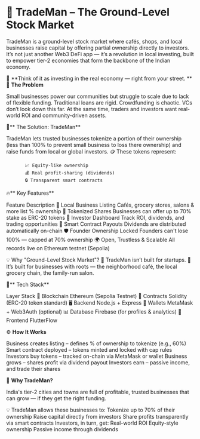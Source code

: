 # 💼 TradeMan – The Ground-Level Stock Market

TradeMan is a ground-level stock market where cafés, shops, and local businesses raise capital by offering partial ownership directly to investors.
It’s not just another Web3 DeFi app — it’s a revolution in local investing, built to empower tier-2 economies that form the backbone of the Indian economy.

📍 **Think of it as investing in the real economy — right from your street.
**
🚨 **The Problem**

Small businesses power our communities but struggle to scale due to lack of flexible funding.
Traditional loans are rigid. Crowdfunding is chaotic. VCs don’t look down this far.
At the same time, traders and investors want real-world ROI and community-driven assets.

🧠** The Solution: TradeMan**

TradeMan lets trusted businesses tokenize a portion of their ownership (less than 100% to prevent small business to loss there ownership) and raise funds from local or global investors.
🪙 These tokens represent:
           
           📈 Equity-like ownership
           💰 Real profit-sharing (dividends)
           🔒 Transparent smart contracts

🔥** Key Features**

Feature	Description
🏪 Local Business Listing	                                                                      Cafés, grocery stores, salons & more list % ownership
🧾 Tokenized Shares	                                                                            Businesses can offer up to 70% stake as ERC-20 tokens
💸 Investor Dashboard	                                                                          Track ROI, dividends, and trading opportunities
🔁 Smart Contract Payouts                                                                      	Dividends are distributed automatically on-chain
🛡️ Founder Ownership Locked                                                                   	Founders can't lose 100% — capped at 70% ownership
🌍 Open, Trustless & Scalable                                                                  	All records live on Ethereum testnet (Sepolia)

💡 Why "Ground-Level Stock Market"?
🌱 TradeMan isn’t built for startups.
🏪 It’s built for businesses with roots — the neighborhood café, the local grocery chain, the family-run salon.

🧱** Tech Stack**

Layer	Stack
🔗 Blockchain	                                                Ethereum (Sepolia Testnet)
📜 Contracts                                                 	Solidity (ERC-20 token standard)
🖥 Backend	                                                  Node.js + Express
🔐 Wallets                                                  	MetaMask + Web3Auth (optional)
📊 Database                                                 	Firebase (for profiles & analytics)
🧩 Frontend	                                                  FlutterFlow 

⚙️ **How It Works**

Business creates listing                – defines % of ownership to tokenize (e.g., 60%)
Smart contract deployed                 – tokens minted and locked with cap rules
Investors buy tokens                    – tracked on-chain via MetaMask or wallet
Business grows                          – shares profit via dividend payout
Investors earn                          – passive income, and trade their shares

🚀 **Why TradeMan?**

India's tier-2 cities and towns are full of profitable, trusted businesses that can grow — if they get the right funding.

💡 TradeMan allows these businesses to:
                    Tokenize up to 70% of their ownership
                    Raise capital directly from investors
                    Share profits transparently via smart contracts
                    Investors, in turn, get:
                    Real-world ROI
                    Equity-style ownership
                    Passive income through dividends
